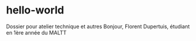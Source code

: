 # hello-world
Dossier pour atelier technique et autres
Bonjour, Florent Dupertuis, étudiant en 1ère année du MALTT
